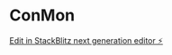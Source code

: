 # ConMon

[Edit in StackBlitz next generation editor ⚡️](https://stackblitz.com/~/github.com/KayleneRobertsonEams/ConMon)